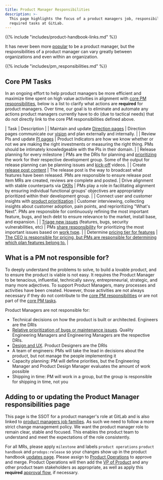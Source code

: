 ```yaml
---
title: Product Manager Responsibilities
description: >-
  This page highlights the focus of a product managers job, responsibilities and
  required tasks at GitLab.
---
```


{{% include "includes/product-handbook-links.md" %}}

It has never been more [popular](https://medium.com/agileinsider/incredible-growth-in-demand-for-product-managers-in-the-us-but-not-necessarily-in-the-places-youd-936fec5c1932) to be a product manager,
but the responsibilities of a product manager can vary greatly between organizations and even within an organization.

{{% include "includes/pm_responsibilities.md" %}}

## Core PM Tasks

In an ongoing effort to help product managers be more efficient and maximize time spent on high value activities in alignment with [core PM responsibilities](#core-pm-responsibilities), below is a list to clarify what actions are **required** for product managers. Over time, our goal is to eliminate and automate any actions product managers currently have to do (due to tactical needs) that do not directly link to the core PM responsibilities defined above.

| Task | Description |
| Maintain and update [Direction pages](https://about.gitlab.com/direction/#devops-stages) | Direction pages communicate our [vision](https://about.gitlab.com/direction/) and plan externally and internally. |
| Review PIs and update [PI pages](https://about.gitlab.com/handbook/product/performance-indicators/) | Product Indicators are how we know whether or not we are making the right investments or measuring the right thing. PMs should be intimately knowledgeable with the PIs in their domain. |
| Release planning for every milestone | PMs are the DRIs for planning and [prioritizing](https://about.gitlab.com/handbook/product/product-processes/#prioritization-ahead-of-kickoff) the work for their respective development group. Some of the output for release planning can be planning issues and [kick-off](https://about.gitlab.com/handbook/product/product-processes/#kickoff-meetings) videos. |
| Create [release post content](https://about.gitlab.com/handbook/product/product-processes/#release-posts) | The release post is the way to broadcast what features have been released. PMs are responsible to ensure release post item MRs are created, reviews are complete and posted.
| Drive alignment with stable counterparts via [OKRs](https://about.gitlab.com/handbook/product/product-processes/#objectives-and-key-results-okrs) | PMs play a role in facilitating alignment by ensuring individual functional groups' objectives are appropriately prioritized within their development group. |
| Connect user and customer insights with [product prioritization](https://about.gitlab.com/handbook/product/product-processes/#issues-important-to-customers) | Customer interviewing, collecting insights about customer adoption, pain points, and reprioritizing "What's Next". PMs are responsible for continuously refining the most important feature, bugs, and tech debt to ensure relevance to the market, install base, and expansion. |
| [Triage new issues](https://about.gitlab.com/handbook/product/product-processes/#prioritization) (features, bugs, security vulnerabilities, etc) | PMs [share responsibility](/handbook/product/product-processes#prioritization-for-feature-maintenance-and-bugs) for prioritizing the most important issues based on [work type](/handbook/engineering/metrics/#work-type-classification). |
| Determine [pricing tier for features](https://about.gitlab.com/company/pricing/) | [The CEO is responsible for pricing, but PMs are responsible for determining which plan features belong to.](https://about.gitlab.com/company/pricing/#departments) |

## What is a PM not responsible for?

To deeply understand the problems to solve, to build a lovable product, and to ensure the product is viable is not easy. It requires the Product Manager to be tenacious, influential, technically savvy, entrepreneurial, strategic, and many more adjectives. To support Product Managers, many processes and activities have been created. However, those activities are not always necessary if they do not contribute to the [core PM responsibilities](#core-pm-responsibilities) or are not part of the [core PM tasks](#core-pm-tasks).

Product Managers are not responsible for:

- Technical decisions on how the product is built or architected. Engineers are the DRIs
- [Relative prioritization of bugs or maintenance issues](/handbook/product/product-processes#prioritization-for-feature-maintenance-and-bugs). Quality Engineering Managers and Engineering Managers are the respective DRIs.
- [Design and UX](/handbook/product/product-processes/product-mgt-operations/pm-operating-procedures/#working-with-user-experience-ux). Product Designers are the DRIs
- A team of engineers: PMs will take the lead in decisions about the product, but not manage the people implementing it
- Capacity planning: PM will define priorities, but the Engineering Manager and Product Design Manager evaluates the amount of work possible
- Shipping in time: PM will work in a group, but the group is responsible for shipping in time, not you

## Adding to or updating the Product Manager responsibilities page

This page is the SSOT for a product manager's role at GitLab and is also linked to [product managers job families](/job-families/product/product-manager/). As such we need to follow a more strict change management policy. We want the product manager role to remain clear, stable and focused. This enables the product team to understand and meet the expectations of the role consistently.

For all MRs, please apply `milestone` and labels `product operations` `product handbook` and `prodops:release` so your changes show up in the product handbook [updates page](/handbook/product/handbook-updates/). Please assign to [Product Operations](https://about.gitlab.com/company/team/#fseifoddini) to approve and merge. Product Operations will then add the [VP of Product](https://gitlab.com/david) and any other product team stakeholders as appropriate, as well as apply this **required** [approval flow](/handbook/hiring/job-families/#approval-flow), if necessary.
